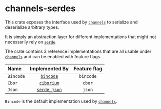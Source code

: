 [`channels`]: (htpts://github.com/threadexio/channels-rs)
[`serde`]: https://github.com/serde-rs/serde
[`bincode`]: https://github.com/bincode-org/bincode
[`ciborium`]: https://github.com/enarx/ciborium
[`serde_json`]: https://github.com/serde-rs/json

# channels-serdes

This crate exposes the interface used by [`channels`] to serialize and deserialize arbitrary types.

It is simply an abstraction layer for different implementations that might not necessarily rely on [`serde`].

The crate contains 3 reference implementations that are all usable under [`channels`] and can be enabled with feature flags.

| Name      | Implemented By | Feature flag |
|:----------|:--------------:|:------------:|
| `Bincode` |  [`bincode`]   |  `bincode`   |
| `Cbor`    |  [`ciborium`]  |    `cbor`    |
| `Json`    | [`serde_json`] |    `json`    |

`Bincode` is the default implementation used by [`channels`].
